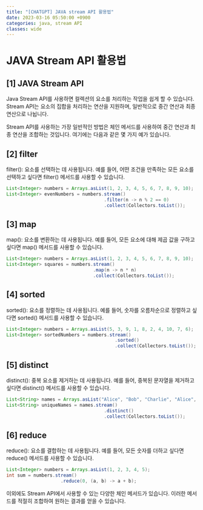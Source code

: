 ```yaml
---
title: "[CHATGPT] JAVA stream API 활용법"
date: 2023-03-16 05:50:00 +0900
categories: java, stream API
classes: wide
---
```

# JAVA Stream API 활용법

## [1] JAVA Stream API
Java Stream API를 사용하면 컬렉션의 요소를 처리하는 작업을 쉽게 할 수 있습니다. Stream API는 요소의 집합을 처리하는 연산을 지원하며, 일반적으로 중간 연산과 최종 연산으로 나뉩니다.

Stream API를 사용하는 가장 일반적인 방법은 체인 메서드를 사용하여 중간 연산과 최종 연산을 조합하는 것입니다. 여기에는 다음과 같은 몇 가지 예가 있습니다.

## [2] filter
filter(): 요소를 선택하는 데 사용됩니다. 예를 들어, 어떤 조건을 만족하는 모든 요소를 선택하고 싶다면 filter() 메서드를 사용할 수 있습니다.
```java
List<Integer> numbers = Arrays.asList(1, 2, 3, 4, 5, 6, 7, 8, 9, 10);
List<Integer> evenNumbers = numbers.stream()
                                    .filter(n -> n % 2 == 0)
                                    .collect(Collectors.toList());
```
## [3] map
map(): 요소를 변환하는 데 사용됩니다. 예를 들어, 모든 요소에 대해 제곱 값을 구하고 싶다면 map() 메서드를 사용할 수 있습니다.
```java
List<Integer> numbers = Arrays.asList(1, 2, 3, 4, 5, 6, 7, 8, 9, 10);
List<Integer> squares = numbers.stream()
                                .map(n -> n * n)
                                .collect(Collectors.toList());
```

## [4] sorted
sorted(): 요소를 정렬하는 데 사용됩니다. 예를 들어, 숫자를 오름차순으로 정렬하고 싶다면 sorted() 메서드를 사용할 수 있습니다.
```java
List<Integer> numbers = Arrays.asList(5, 3, 9, 1, 8, 2, 4, 10, 7, 6);
List<Integer> sortedNumbers = numbers.stream()
                                        .sorted()
                                        .collect(Collectors.toList());
```

## [5] distinct
distinct(): 중복 요소를 제거하는 데 사용됩니다. 예를 들어, 중복된 문자열을 제거하고 싶다면 distinct() 메서드를 사용할 수 있습니다.
```java
List<String> names = Arrays.asList("Alice", "Bob", "Charlie", "Alice", "Dave", "Charlie");
List<String> uniqueNames = names.stream()
                                    .distinct()
                                    .collect(Collectors.toList());
```

## [6] reduce
reduce(): 요소를 결합하는 데 사용됩니다. 예를 들어, 모든 숫자를 더하고 싶다면 reduce() 메서드를 사용할 수 있습니다.
```java
List<Integer> numbers = Arrays.asList(1, 2, 3, 4, 5);
int sum = numbers.stream()
                    .reduce(0, (a, b) -> a + b);
```

이외에도 Stream API에서 사용할 수 있는 다양한 체인 메서드가 있습니다. 이러한 메서드를 적절히 조합하여 원하는 결과를 얻을 수 있습니다.